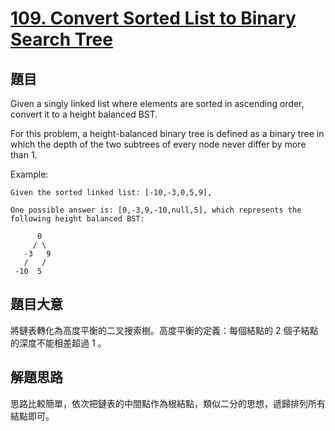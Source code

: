 # [109. Convert Sorted List to Binary Search Tree](https://leetcode.com/problems/convert-sorted-list-to-binary-search-tree/)

## 題目

Given a singly linked list where elements are sorted in ascending order, convert it to a height balanced BST.

For this problem, a height-balanced binary tree is defined as a binary tree in which the depth of the two subtrees of every node never differ by more than 1.

Example:

```
Given the sorted linked list: [-10,-3,0,5,9],

One possible answer is: [0,-3,9,-10,null,5], which represents the following height balanced BST:

      0
     / \
   -3   9
   /   /
 -10  5
```


## 題目大意

將鏈表轉化為高度平衡的二叉搜索樹。高度平衡的定義：每個結點的 2 個子結點的深度不能相差超過 1 。

## 解題思路

思路比較簡單，依次把鏈表的中間點作為根結點，類似二分的思想，遞歸排列所有結點即可。

